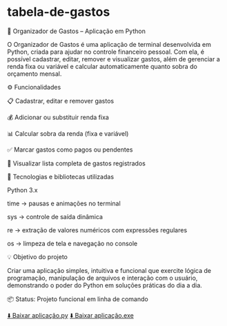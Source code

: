# tabela-de-gastos
🧾 Organizador de Gastos – Aplicação em Python

O Organizador de Gastos é uma aplicação de terminal desenvolvida em Python, criada para ajudar no controle financeiro pessoal.
Com ela, é possível cadastrar, editar, remover e visualizar gastos, além de gerenciar a renda fixa ou variável e calcular automaticamente quanto sobra do orçamento mensal.

⚙️ Funcionalidades

📋 Cadastrar, editar e remover gastos

💰 Adicionar ou substituir renda fixa

📊 Calcular sobra da renda (fixa e variável)

✅ Marcar gastos como pagos ou pendentes

👀 Visualizar lista completa de gastos registrados

🧱 Tecnologias e bibliotecas utilizadas

Python 3.x

time → pausas e animações no terminal

sys → controle de saída dinâmica

re → extração de valores numéricos com expressões regulares

os → limpeza de tela e navegação no console

💡 Objetivo do projeto

Criar uma aplicação simples, intuitiva e funcional que exercite lógica de programação, manipulação de arquivos e interação com o usuário, demonstrando o poder do Python em soluções práticas do dia a dia.

📦 Status: Projeto funcional em linha de comando

[⬇️ Baixar aplicação.py](https://github.com/wendersonab/tabela-de-gastos/blob/main/aplica%C3%A7%C3%A3o.py)
[⬇️ Baixar aplicação.exe](https://github.com/wendersonab/tabela-de-gastos/blob/main/aplica%C3%A7%C3%A3o.exe)

